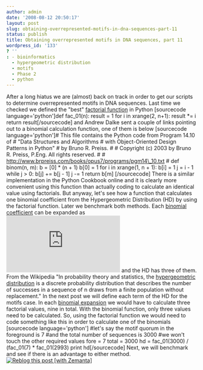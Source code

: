```yaml
---
author: admin
date: '2008-08-12 20:50:17'
layout: post
slug: obtaining-overrepresented-motifs-in-dna-sequences-part-11
status: publish
title: Obtaining overrepresented motifs in DNA sequences, part 11
wordpress_id: '133'
? ''
: - bioinformatics
  - hypergeometric distribution
  - motifs
  - Phase 2
  - python
---
```


After a long hiatus we are (almost) back on track in order to get our
scripts to determine overrepresented motifs in DNA sequences. Last time
we checked we defined the "best" [factorial
function](http://en.wikipedia.org/wiki/Factorial "Factorial") in Python
[sourcecode language='python']def fac\_01(n): result = 1 for i in
xrange(2, n+1): result \*= i return result[/sourcecode] and Andrew Dalke
sent a couple of links pointing out to a binomial calculation function,
one of them is below [sourcecode language='python']\# This file contains
the Python code from Program 14.10 of \# "Data Structures and Algorithms
\# with Object-Oriented Design Patterns in Python" \# by Bruno R.
Preiss. \# \# Copyright (c) 2003 by Bruno R. Preiss, P.Eng. All rights
reserved. \# \#
http://www.brpreiss.com/books/opus7/programs/pgm14\_10.txt \# def
binom(n, m): b = [0] \* (n + 1) b[0] = 1 for i in xrange(1, n + 1): b[i]
= 1 j = i - 1 while j \> 0: b[j] += b[j - 1] j -= 1 return b[m]
[/sourcecode] There is a similar implementation in the Python Cookbook
online and it is clearly more convenient using this function than
actually coding to calculate an identical value using factorials. But
anyway, let's see how a function that calculates one binomial
coefficient from the Hypergeometric Distribution (HD) by using the
factorial function. Later we benchmark both methods. Each [binomial
coefficient](http://en.wikipedia.org/wiki/Binomial_coefficient "Binomial coefficient")
can be expanded as
![image](http://codecogs.izyba.com/png.latex?%5C200dpi%20%5Cbegin%7Bpmatrix%7Dn%5C%5Cr%5Cend%7Bpmatrix%7D%20=%20%5Cfrac%7Bn!%7D%7Br!(n-r)!%7D)
and the HD has three of them. From the Wikipedia "In probability theory
and statistics, the [hypergeometric
distribution](http://en.wikipedia.org/wiki/Hypergeometric_distribution "Hypergeometric distribution")
is a discrete probability distribution that describes the number of
successes in a sequence of n draws from a finite population without
replacement." In the next post we will define each term of the HD for
the motifs case. In each [binomial
expansion](http://en.wikipedia.org/wiki/Binomial_theorem "Binomial theorem")
we would have to calculate three factorial values, nine in total. With
the binomial function, only three values need to be calculated. So,
using the factorial function we would need to code something like this
in order to calculate one of the binomials [sourcecode
language='python'] \#let's say the motif quorum in the foreground is 7
\#and the total number of sequences is 3000 \#we won't touch the other
required values fore = 7 total = 3000 hd = fac\_01(3000) / (fac\_01(7)
\* fac\_01(2993) print hd[/sourcecode] Next, we will benchmark and see
if there is an advantage to either method.
[![Reblog this post [with
Zemanta]](http://img.zemanta.com/reblog_e.png?x-id=20cae2f2-5ae2-4e8d-b367-9a6e684efa94)](http://reblog.zemanta.com/zemified/20cae2f2-5ae2-4e8d-b367-9a6e684efa94/ "Zemified by Zemanta")
